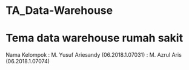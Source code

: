 # TA_Data-Warehouse
# Tema data warehouse rumah sakit

Nama Kelompok : M. Yusuf Ariesandy    (06.2018.1.07031)
              : M. Azrul Aris         (06.2018.1.07074)
